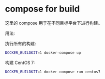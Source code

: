 # compose for build

这里的 compose 用于在不同目标平台下进行构建。

用法:

执行所有的构建:

```bash
DOCKER_BUILDKIT=1 docker-compose up
```

构建 CentOS 7:

```bash
DOCKER_BUILDKIT=1 docker-compose run centos7
```
